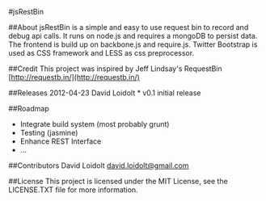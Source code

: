 #jsRestBin

##About
jsRestBin is a simple and easy to use request bin to record and debug api calls. It runs on node.js and requires a
mongoDB to persist data. The frontend is build up on backbone.js and require.js. Twitter Bootstrap is used as CSS
framework and LESS as css preprocessor.

##Credit
This project was inspired by Jeff Lindsay's RequestBin [http://requestb.in/](http://requestb.in/)

##Releases
	2012-04-23 David Loidolt
    	* v0.1 initial release

##Roadmap
* Integrate build system (most probably grunt)
* Testing (jasmine)
* Enhance REST Interface
* ...

##Contributors
David Loidolt david.loidolt@gmail.com

##License
This project is licensed under the MIT License, see the LICENSE.TXT file for more information.